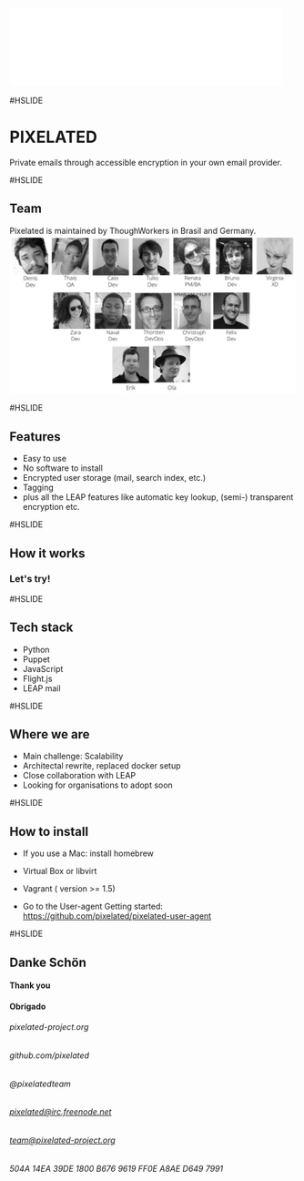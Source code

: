 <!--
See https://github.com/gitpitch/ for details
-->
![Team](assets/Pix_logo_white.png)

#HSLIDE
# PIXELATED

Private emails through accessible encryption in your own email provider.

#HSLIDE

## Team
Pixelated is maintained by ThoughWorkers in Brasil and Germany.
![Team](assets/team.png)

#HSLIDE
## Features
* Easy to use
* No software to install
* Encrypted user storage (mail, search index, etc.)
* Tagging
* plus all the LEAP features like automatic key lookup, (semi-) transparent encryption etc.


#HSLIDE
## How it works
### Let's try!

#HSLIDE
## Tech stack
* Python  
* Puppet
* JavaScript
 * Flight.js
* LEAP mail


#HSLIDE
## Where we are

* Main challenge: Scalability
* Architectal rewrite, replaced docker setup
* Close collaboration with LEAP
* Looking for organisations to adopt soon


#HSLIDE
## How to install

* If you use a Mac: install homebrew

* Virtual Box or libvirt

* Vagrant ( version >= 1.5)

* Go to the User-agent Getting started:
https://github.com/pixelated/pixelated-user-agent

#HSLIDE

## Danke Schön
#### Thank you
#### Obrigado

###### pixelated-project.org

###### github.com/pixelated

###### @pixelatedteam

###### pixelated@irc.freenode.net

###### team@pixelated-project.org
###### 504A 14EA 39DE 1800 B676 9619 FF0E A8AE D649 7991

